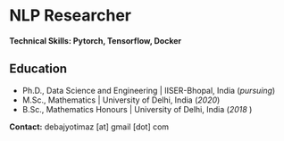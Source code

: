 # NLP Researcher

#### Technical Skills: Pytorch, Tensorflow, Docker

## Education
- Ph.D., Data Science and Engineering | IISER-Bhopal, India (_pursuing_)								       		
- M.Sc., Mathematics	| University of Delhi, India (_2020_)	 			        		
- B.Sc., Mathematics Honours | University of Delhi, India (_2018_ )

**Contact:** debajyotimaz [at] gmail [dot] com
